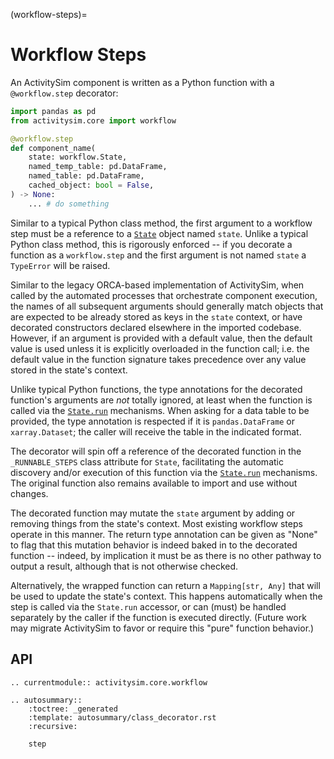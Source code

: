 (workflow-steps)=
# Workflow Steps

An ActivitySim component is written as a Python function with a `@workflow.step`
decorator:

```python
import pandas as pd
from activitysim.core import workflow

@workflow.step
def component_name(
    state: workflow.State,
    named_temp_table: pd.DataFrame,
    named_table: pd.DataFrame,
    cached_object: bool = False,
) -> None:
    ... # do something
```

Similar to a typical Python class method, the first argument to a
workflow step must be a reference to a [`State`](core-workflow-api.md)
object named `state`.  Unlike a typical Python class method, this is
rigorously enforced -- if you decorate a function as a `workflow.step`
and the first argument is not named `state` a `TypeError` will be raised.

Similar to the legacy ORCA-based implementation of ActivitySim, when called
by the automated processes that orchestrate component execution, the names
of all subsequent arguments should generally match objects that are expected
to be already stored as keys in the `state` context, or have decorated
constructors declared elsewhere in the imported codebase. However, if an
argument is provided with a default value, then the default value is used
unless it is explicitly overloaded in the function call; i.e. the default
value in the function signature takes precedence over any value stored in the
state's context.

Unlike typical Python functions, the type annotations for the decorated
function's arguments are *not* totally ignored, at least when the function is
called via the [`State.run`](activitysim.core.workflow.State.run) mechanisms.
When asking for a data table to be provided, the type annotation is respected
if it is `pandas.DataFrame` or `xarray.Dataset`; the caller will receive the
table in the indicated format.

The decorator will spin off a reference of the decorated function in the
`_RUNNABLE_STEPS` class attribute for `State`, facilitating the automatic
discovery and/or execution of this function via the
[`State.run`](activitysim.core.workflow.State.run) mechanisms.
The original function also remains available to import and use without
changes.

The decorated function may mutate the `state` argument by adding or removing
things from the state's context. Most existing workflow steps operate in this
manner. The return type annotation can be given as "None" to flag that
this mutation behavior is indeed baked in to the decorated function -- indeed,
by implication it must be as there is no other pathway to output a result,
although that is not otherwise checked.

Alternatively, the wrapped function can return a `Mapping[str, Any]` that
will be used to update the state's context. This happens automatically when
the step is called via the `State.run` accessor, or can (must) be handled
separately by the caller if the function is executed directly. (Future work
may migrate ActivitySim to favor or require this "pure" function behavior.)


## API

```{eval-rst}
.. currentmodule:: activitysim.core.workflow

.. autosummary::
    :toctree: _generated
    :template: autosummary/class_decorator.rst
    :recursive:

    step
```
